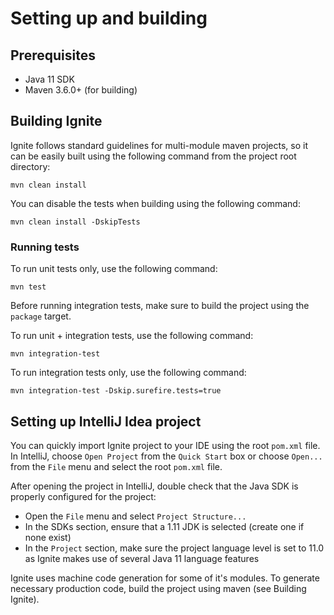 # Setting up and building
## Prerequisites
 * Java 11 SDK
 * Maven 3.6.0+ (for building)
 
## Building Ignite
Ignite follows standard guidelines for multi-module maven projects, so it can be easily built using the following 
command from the project root directory:
```commandline
mvn clean install
```
You can disable the tests when building using the following command:
```commandline
mvn clean install -DskipTests
```

### Running tests
To run unit tests only, use the following command:
```commandline
mvn test
```

Before running integration tests, make sure to build the project using the ``package`` target.

To run unit + integration tests, use the following command:
```commandline
mvn integration-test
```

To run integration tests only, use the following command:
```commandline
mvn integration-test -Dskip.surefire.tests=true
``` 

## Setting up IntelliJ Idea project
You can quickly import Ignite project to your IDE using the root `pom.xml` file. In IntelliJ, choose `Open Project` 
from the `Quick Start` box or choose `Open...` from the `File` menu and select the root `pom.xml` file.

After opening the project in IntelliJ, double check that the Java SDK is properly configured for the project:

 * Open the `File` menu and select `Project Structure...`
 * In the SDKs section, ensure that a 1.11 JDK is selected (create one if none exist)
 * In the `Project` section, make sure the project language level is set to 11.0 as Ignite makes use of several Java 11 
 language features
 
Ignite uses machine code generation for some of it's modules. To generate necessary production code, build the project
using maven (see Building Ignite).
